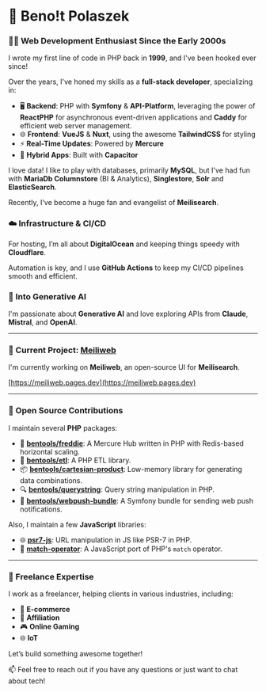 # 👋 Beno!t Polaszek

### 👨‍💻 Web Development Enthusiast Since the Early 2000s

I wrote my first line of code in PHP back in **1999**, and I've been hooked ever since! 

Over the years, I've honed my skills as a **full-stack developer**, specializing in:

- 🖥️ **Backend**: PHP with **Symfony** & **API-Platform**, leveraging the power of **ReactPHP** for asynchronous event-driven applications and **Caddy** for efficient web server management.
- 🌐 **Frontend**: **VueJS** & **Nuxt**, using the awesome **TailwindCSS** for styling
- ⚡ **Real-Time Updates**: Powered by **Mercure**
- 📱 **Hybrid Apps**: Built with **Capacitor**

I love data! I like to play with databases, primarily **MySQL**, but I've had fun with **MariaDb Columnstore** (BI & Analytics), **Singlestore**,  **Solr** and **ElasticSearch**. 

Recently, I've become a huge fan and evangelist of **Meilisearch**.

### ☁️ Infrastructure & CI/CD

For hosting, I’m all about **DigitalOcean**️ and keeping things speedy with **Cloudflare**. 

Automation is key, and I use **GitHub Actions** to keep my CI/CD pipelines smooth and efficient.

### 🤖 Into Generative AI

I'm passionate about **Generative AI** and love exploring APIs from **Claude**, **Mistral**, and **OpenAI**.

---

### 🚀 Current Project: [Meiliweb](https://github.com/bpolaszek/meiliweb)

I'm currently working on **Meiliweb**, an open-source UI for **Meilisearch**.

[https://meiliweb.pages.dev](https://meiliweb.pages.dev)

---

### 🌟 Open Source Contributions

I maintain several **PHP** packages:

- 🧰 [**bentools/freddie**](https://github.com/bpolaszek/freddie): A Mercure Hub written in PHP with Redis-based horizontal scaling.
- 🔄 [**bentools/etl**](https://github.com/bpolaszek/bentools-etl): A PHP ETL library.
- 📦 [**bentools/cartesian-product**](https://github.com/bpolaszek/cartesian-product): Low-memory library for generating data combinations.
- 🔍 [**bentools/querystring**](https://github.com/bpolaszek/querystring): Query string manipulation in PHP.
- 📲 [**bentools/webpush-bundle**](https://github.com/bpolaszek/webpush-bundle): A Symfony bundle for sending web push notifications.

Also, I maintain a few **JavaScript** libraries:

- 🌐 [**psr7-js**](https://github.com/bpolaszek/psr7-js): URL manipulation in JS like PSR-7 in PHP.
- 🧩 [**match-operator**](https://github.com/bpolaszek/match-operator): A JavaScript port of PHP's `match` operator.

---

### 💼 Freelance Expertise

I work as a freelancer, helping clients in various industries, including:

- 🛒 **E-commerce**
- 💸 **Affiliation**
- 🎮 **Online Gaming**
- 🌐 **IoT**

Let’s build something awesome together!

📫 Feel free to reach out if you have any questions or just want to chat about tech!
